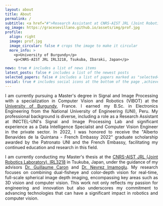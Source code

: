 ```yaml
---
layout: about
title: About
permalink: /
subtitle: <a href="#">Research Assistant at CNRS-AIST JRL (Joint Robotics Laboratory)</a>. B.Sc. in Electronics Engineering
og_image: https://gracesevillano.github.io/assets/img/prof.jpg
profile:
  align: right
  image: prof.jpg
  image_circular: false # crops the image to make it circular
  more_info: >
    <p>University of Burgundy</p>
    <p>CNRS-AIST JRL IRL3218, Tsukuba, Ibaraki, Japan</p>

news: true # includes a list of news items
latest_posts: false # includes a list of the newest posts
selected_papers: false # includes a list of papers marked as "selected={true}"
social: true # includes social icons at the bottom of the page ,achieved in 2018
---
```

<div style="text-align: justify;">
I am currently pursuing a Master's degree in Signal and Image Processing with a specialization in Computer Vision and Robotics (VIBOT) at the <a href="https://www.u-bourgogne.fr/" target="_blank">University of Burgundy</a>, France.  I earned my B.Sc. in Electronics Engineering from the National University of Engineering (UNI), Peru. My professional background is diverse, including a role as a Research Assistant at INICTEL-UNI's Signal and Image Processing Lab and significant experience as a Data Intelligence Specialist and Computer Vision Engineer in the private sector. In 2022, I was honored to receive the "Alberto Benavides de la Quintana - French Embassy 2022" graduate scholarship awarded by the Patronato UNI and the French Embassy, facilitating my continued education and research in this field.

I am currently conducting my Master's thesis at the <a href="https://unit.aist.go.jp/jrl-22022" target="_blank">CNRS-AIST JRL (Joint Robotics Laboratory), IRL3218</a> in Tsukuba, Japan, under the guidance of my advisors <a href="https://home.mis.u-picardie.fr/~g-caron/fr/" target="_blank">Dr. Guillaume Caron</a> and <a href="https://nevrez.github.io/" target="_blank">Dr. Nevrez Imamoglu</a>. My research focuses on combining dual-fisheye and color-depth vision for real-time, full-scale spherical image depth imaging, encompassing key areas such as 3D vision and computer vision. This work not only reflects my passion for engineering and innovation but also underscores my commitment to advancing technologies that can have a significant impact in robotics and computer vision.
</div>
